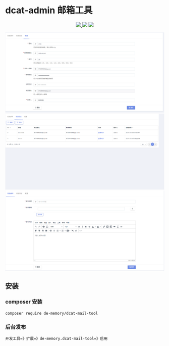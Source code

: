 # dcat-admin 邮箱工具


<p align="center">
    <a href="https://packagist.org/packages/de-memory/dcat-mail-tool">
        <img src="https://img.shields.io/packagist/dt/de-memory/dcat-mail-tool.svg?color=" />
    </a> 
    <a><img src="https://img.shields.io/badge/php-7.1+-59a9f8.svg?style=flat" /></a> 
    <a><img src="https://img.shields.io/badge/laravel-7.29+-59a9f8.svg?style=flat" ></a>
</p>

![](https://raw.githubusercontent.com/de-memory/dcat-mail-tool/master/1.png)
![](https://raw.githubusercontent.com/de-memory/dcat-mail-tool/master/2.png)
![](https://raw.githubusercontent.com/de-memory/dcat-mail-tool/master/3.png)


## 安装

### composer 安装

```
composer require de-memory/dcat-mail-tool
```

### 后台发布

```
开发工具=》扩展=》de-memory.dcat-mail-tool=》启用
```
